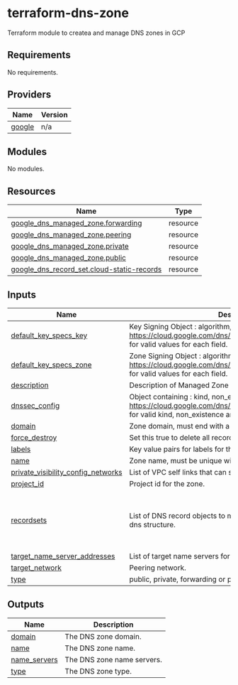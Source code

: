 # terraform-dns-zone
Terraform module to createa and manage DNS zones in GCP

<!-- BEGINNING OF PRE-COMMIT-TERRAFORM DOCS HOOK -->
## Requirements

No requirements.

## Providers

| Name | Version |
|------|---------|
| <a name="provider_google"></a> [google](#provider\_google) | n/a |

## Modules

No modules.

## Resources

| Name | Type |
|------|------|
| [google_dns_managed_zone.forwarding](https://registry.terraform.io/providers/hashicorp/google/latest/docs/resources/dns_managed_zone) | resource |
| [google_dns_managed_zone.peering](https://registry.terraform.io/providers/hashicorp/google/latest/docs/resources/dns_managed_zone) | resource |
| [google_dns_managed_zone.private](https://registry.terraform.io/providers/hashicorp/google/latest/docs/resources/dns_managed_zone) | resource |
| [google_dns_managed_zone.public](https://registry.terraform.io/providers/hashicorp/google/latest/docs/resources/dns_managed_zone) | resource |
| [google_dns_record_set.cloud-static-records](https://registry.terraform.io/providers/hashicorp/google/latest/docs/resources/dns_record_set) | resource |

## Inputs

| Name | Description | Type | Default | Required |
|------|-------------|------|---------|:--------:|
| <a name="input_default_key_specs_key"></a> [default\_key\_specs\_key](#input\_default\_key\_specs\_key) | Key Signing Object : algorithm, key\_length, key\_type, kind. See https://cloud.google.com/dns/docs/reference/v1/managedZones for valid values for each field. | `any` | `{}` | no |
| <a name="input_default_key_specs_zone"></a> [default\_key\_specs\_zone](#input\_default\_key\_specs\_zone) | Zone Signing Object : algorithm, key\_length, key\_type, kind. See https://cloud.google.com/dns/docs/reference/v1/managedZones for valid values for each field. | `any` | `{}` | no |
| <a name="input_description"></a> [description](#input\_description) | Description of Managed Zone | `string` | n/a | yes |
| <a name="input_dnssec_config"></a> [dnssec\_config](#input\_dnssec\_config) | Object containing : kind, non\_existence, state. See https://cloud.google.com/dns/docs/reference/v1/managedZones for valid kind, non\_existence and state values. | `any` | `{}` | no |
| <a name="input_domain"></a> [domain](#input\_domain) | Zone domain, must end with a period. | `string` | n/a | yes |
| <a name="input_force_destroy"></a> [force\_destroy](#input\_force\_destroy) | Set this true to delete all records in the zone. | `bool` | `false` | no |
| <a name="input_labels"></a> [labels](#input\_labels) | Key value pairs for labels for the Managed Zone. | `map(any)` | `{}` | no |
| <a name="input_name"></a> [name](#input\_name) | Zone name, must be unique within the project. | `string` | n/a | yes |
| <a name="input_private_visibility_config_networks"></a> [private\_visibility\_config\_networks](#input\_private\_visibility\_config\_networks) | List of VPC self links that can see this zone. | `list(string)` | `[]` | no |
| <a name="input_project_id"></a> [project\_id](#input\_project\_id) | Project id for the zone. | `string` | n/a | yes |
| <a name="input_recordsets"></a> [recordsets](#input\_recordsets) | List of DNS record objects to manage, in the standard terraform dns structure. | <pre>list(object({<br>    name    = string<br>    type    = string<br>    ttl     = number<br>    records = list(string)<br>  }))</pre> | `[]` | no |
| <a name="input_target_name_server_addresses"></a> [target\_name\_server\_addresses](#input\_target\_name\_server\_addresses) | List of target name servers for forwarding zone. | `list(map(any))` | `[]` | no |
| <a name="input_target_network"></a> [target\_network](#input\_target\_network) | Peering network. | `string` | `""` | no |
| <a name="input_type"></a> [type](#input\_type) | public, private, forwarding or peering. | `string` | `"private"` | no |

## Outputs

| Name | Description |
|------|-------------|
| <a name="output_domain"></a> [domain](#output\_domain) | The DNS zone domain. |
| <a name="output_name"></a> [name](#output\_name) | The DNS zone name. |
| <a name="output_name_servers"></a> [name\_servers](#output\_name\_servers) | The DNS zone name servers. |
| <a name="output_type"></a> [type](#output\_type) | The DNS zone type. |
<!-- END OF PRE-COMMIT-TERRAFORM DOCS HOOK -->